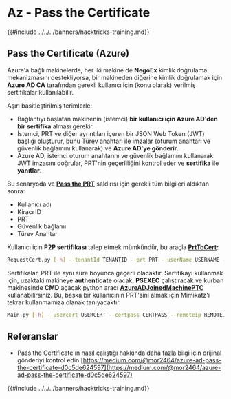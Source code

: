 # Az - Pass the Certificate

{{#include ../../../banners/hacktricks-training.md}}

## Pass the Certificate (Azure)

Azure'a bağlı makinelerde, her iki makine de **NegoEx** kimlik doğrulama mekanizmasını destekliyorsa, bir makineden diğerine kimlik doğrulamak için **Azure AD CA** tarafından gerekli kullanıcı için (konu olarak) verilmiş sertifikalar kullanılabilir.

Aşırı basitleştirilmiş terimlerle:

- Bağlantıyı başlatan makinenin (istemci) **bir kullanıcı için Azure AD'den bir sertifika** alması gerekir.
- İstemci, PRT ve diğer ayrıntıları içeren bir JSON Web Token (JWT) başlığı oluşturur, bunu Türev anahtarı ile imzalar (oturum anahtarı ve güvenlik bağlamını kullanarak) ve **Azure AD'ye gönderir**.
- Azure AD, istemci oturum anahtarını ve güvenlik bağlamını kullanarak JWT imzasını doğrular, PRT'nin geçerliliğini kontrol eder ve **sertifika** ile **yanıtlar**.

Bu senaryoda ve [**Pass the PRT**](pass-the-prt.md) saldırısı için gerekli tüm bilgileri aldıktan sonra:

- Kullanıcı adı
- Kiracı ID
- PRT
- Güvenlik bağlamı
- Türev Anahtar

Kullanıcı için **P2P sertifikası** talep etmek mümkündür, bu araçla [**PrtToCert**](https://github.com/morRubin/PrtToCert)**:**
```bash
RequestCert.py [-h] --tenantId TENANTID --prt PRT --userName USERNAME --hexCtx HEXCTX --hexDerivedKey HEXDERIVEDKEY [--passPhrase PASSPHRASE]
```
Sertifikalar, PRT ile aynı süre boyunca geçerli olacaktır. Sertifikayı kullanmak için, uzaktaki makineye **authenticate** olacak, **PSEXEC** çalıştıracak ve kurban makinesinde **CMD** açacak python aracı [**AzureADJoinedMachinePTC**](https://github.com/morRubin/AzureADJoinedMachinePTC) kullanabilirsiniz. Bu, başka bir kullanıcının PRT'sini almak için Mimikatz'ı tekrar kullanmamıza olanak tanıyacaktır.
```bash
Main.py [-h] --usercert USERCERT --certpass CERTPASS --remoteip REMOTEIP
```
## Referanslar

- Pass the Certificate'ın nasıl çalıştığı hakkında daha fazla bilgi için orijinal gönderiyi kontrol edin [https://medium.com/@mor2464/azure-ad-pass-the-certificate-d0c5de624597](https://medium.com/@mor2464/azure-ad-pass-the-certificate-d0c5de624597)

{{#include ../../../banners/hacktricks-training.md}}
